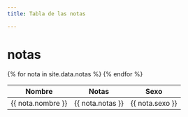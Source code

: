 ```yaml
---
title: Tabla de las notas

---
```


# notas

<table>
  <thead>
    <tr>
      <th>Nombre</th>
      <th>Notas</th>
      <th>Sexo</th>
    </tr>
  </thead>
  <tbody>
    {% for nota in site.data.notas %}
      <tr>
        <td>{{ nota.nombre }}</td>
        <td>{{ nota.notas }}</td>
        <td>{{ nota.sexo }}</td>
      </tr>
    {% endfor %}
  </tbody>
</table>



